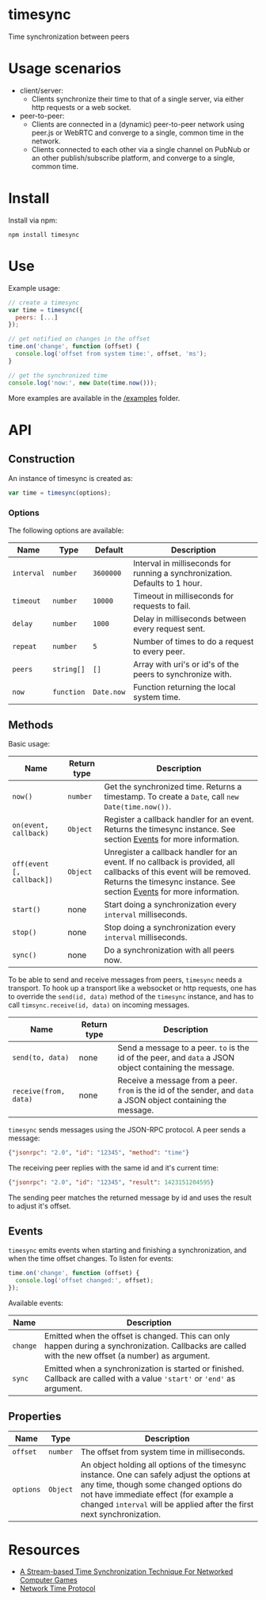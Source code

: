 # timesync

Time synchronization between peers


# Usage scenarios

- client/server:
  - Clients synchronize their time to that of a single server,
    via either http requests or a web socket.
- peer-to-peer:
  - Clients are connected in a (dynamic) peer-to-peer network using peer.js or
    WebRTC and converge to a single, common time in the network.
  - Clients connected to each other via a single channel on PubNub or an other
    publish/subscribe platform, and converge to a single, common time.


# Install

Install via npm:

```
npm install timesync
```

# Use

Example usage:

```js
// create a timesync
var time = timesync({
  peers: [...]
});

// get notified on changes in the offset
time.on('change', function (offset) {
  console.log('offset from system time:', offset, 'ms');
}

// get the synchronized time
console.log('now:', new Date(time.now()));
```

More examples are available in the [/examples](/examples) folder.


# API

## Construction

An instance of timesync is created as:

```js
var time = timesync(options);
```

### Options

The following options are available:

Name       | Type       | Default    | Description
---------- | ---------- | ---------- | ----------------------------------------
`interval` | `number`   | `3600000`  | Interval in milliseconds for running a synchronization. Defaults to 1 hour.
`timeout`  | `number`   | `10000`    | Timeout in milliseconds for requests to fail.
`delay`    | `number`   | `1000`     | Delay in milliseconds between every request sent.
`repeat`   | `number`   | `5`        | Number of times to do a request to every peer.
`peers`    | `string[]` | `[]`       | Array with uri's or id's of the peers to synchronize with.
`now`      | `function` | `Date.now` | Function returning the local system time.

## Methods

Basic usage:

Name                  | Return type | Description
--------------------- | ----------- | ----------------------------------
`now()`               | `number`    | Get the synchronized time. Returns a timestamp. To create a `Date`, call `new Date(time.now())`.
`on(event, callback)` | `Object`    | Register a callback handler for an event. Returns the timesync instance. See section [Events](#events) for more information.
`off(event [, callback])` | `Object`    | Unregister a callback handler for an event. If no callback is provided, all callbacks of this event will be removed. Returns the timesync instance. See section [Events](#events) for more information.
`start()` | none        | Start doing a synchronization every `interval` milliseconds.
`stop()`  | none        | Stop doing a synchronization every `interval` milliseconds.
`sync()`  | none        | Do a synchronization with all peers now.

To be able to send and receive messages from peers, `timesync` needs a transport. To hook up a transport like a websocket or http requests, one has to override the `send(id, data)` method of the `timesync` instance, and has to call `timsync.receive(id, data)` on incoming messages.

Name                  | Return type | Description
--------------------- | ----------- | ----------------------------------
`send(to, data)`      | none        | Send a message to a peer. `to` is the id of the peer, and `data` a JSON object containing the message.
`receive(from, data)` | none        | Receive a message from a peer. `from` is the id of the sender, and `data` a JSON object containing the message.

`timesync` sends messages using the JSON-RPC protocol. A peer sends a message:

```json
{"jsonrpc": "2.0", "id": "12345", "method": "time"}
```

The receiving peer replies with the same id and it's current time:

```json
{"jsonrpc": "2.0", "id": "12345", "result": 1423151204595}
```

The sending peer matches the returned message by id and uses the result to adjust it's offset.


## Events

`timesync` emits events when starting and finishing a synchronization, and when the time offset changes. To listen for events:

```js
time.on('change', function (offset) {
  console.log('offset changed:', offset);
});
```

Available events:

Name     | Description
---------| ----------
`change` | Emitted when the offset is changed. This can only happen during a synchronization. Callbacks are called with the new offset (a number) as argument.
`sync`   | Emitted when a synchronization is started or finished. Callback are called with a value `'start'` or `'end'` as argument.


## Properties

Name      | Type     | Description
--------- | -------- | --------------------------------------------
`offset`  | `number` | The offset from system time in milliseconds.
`options` | `Object` | An object holding all options of the timesync instance. One can safely adjust the options at any time, though some changed options do not have immediate effect (for example a changed `interval` will be applied after the first next synchronization.


# Resources

- [A Stream-based Time Synchronization Technique For Networked Computer Games](http://www.mine-control.com/zack/timesync/timesync.html)
- [Network Time Protocol](http://www.wikiwand.com/en/Network_Time_Protocol)
